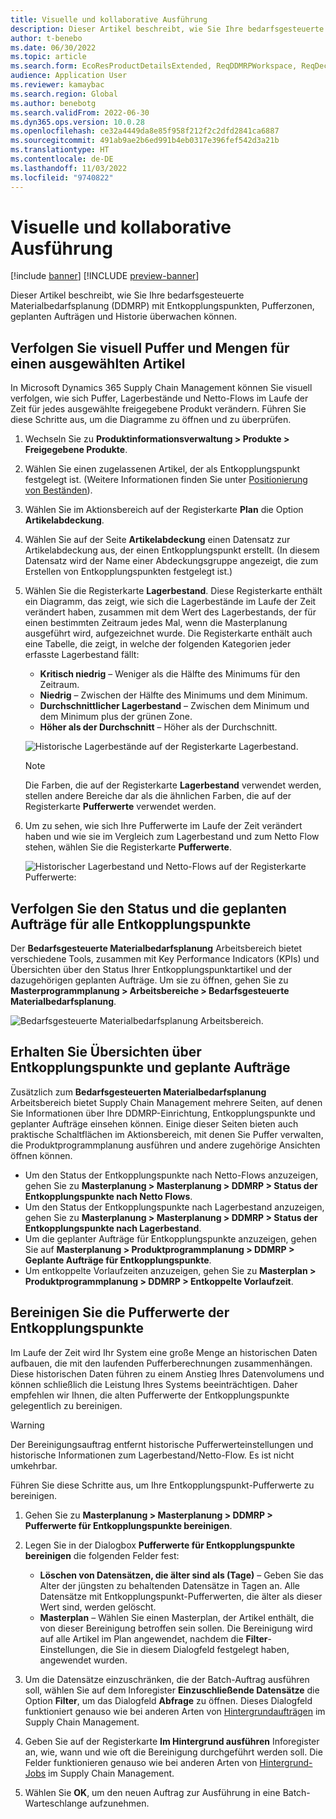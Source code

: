 ```yaml
---
title: Visuelle und kollaborative Ausführung
description: Dieser Artikel beschreibt, wie Sie Ihre bedarfsgesteuerte Materialbedarfsplanung (DDMRP) mit Entkopplungspunkten, Pufferzonen, geplanten Aufträgen und Historie überwachen können.
author: t-benebo
ms.date: 06/30/2022
ms.topic: article
ms.search.form: EcoResProductDetailsExtended, ReqDDMRPWorkspace, ReqDecouplingPointsStatusByNetFlow, ReqDecouplingPointStatusByOnHand, ReqPlannedOrderForm, ReqItemDecoupledLeadTime
audience: Application User
ms.reviewer: kamaybac
ms.search.region: Global
ms.author: benebotg
ms.search.validFrom: 2022-06-30
ms.dyn365.ops.version: 10.0.28
ms.openlocfilehash: ce32a4449da8e85f958f212f2c2dfd2841ca6887
ms.sourcegitcommit: 491ab9ae2b6ed991b4eb0317e396fef542d3a21b
ms.translationtype: HT
ms.contentlocale: de-DE
ms.lasthandoff: 11/03/2022
ms.locfileid: "9740822"
---
```

# <a name="visual-and-collaborative-execution"></a>Visuelle und kollaborative Ausführung

[!include [banner](../../includes/banner.md)]
[!INCLUDE [preview-banner](../../includes/preview-banner.md)]
<!-- KFM: Preview until further notice -->

Dieser Artikel beschreibt, wie Sie Ihre bedarfsgesteuerte Materialbedarfsplanung (DDMRP) mit Entkopplungspunkten, Pufferzonen, geplanten Aufträgen und Historie überwachen können.

## <a name="visually-track-buffers-and-quantities-for-a-selected-item"></a>Verfolgen Sie visuell Puffer und Mengen für einen ausgewählten Artikel

In Microsoft Dynamics 365 Supply Chain Management können Sie visuell verfolgen, wie sich Puffer, Lagerbestände und Netto-Flows im Laufe der Zeit für jedes ausgewählte freigegebene Produkt verändern. Führen Sie diese Schritte aus, um die Diagramme zu öffnen und zu überprüfen.

1. Wechseln Sie zu **Produktinformationsverwaltung \> Produkte \> Freigegebene Produkte**.
1. Wählen Sie einen zugelassenen Artikel, der als Entkopplungspunkt festgelegt ist. (Weitere Informationen finden Sie unter [Positionierung von Beständen](ddmrp-inventory-positioning.md)).
1. Wählen Sie im Aktionsbereich auf der Registerkarte **Plan** die Option **Artikelabdeckung**.
1. Wählen Sie auf der Seite **Artikelabdeckung** einen Datensatz zur Artikelabdeckung aus, der einen Entkopplungspunkt erstellt. (In diesem Datensatz wird der Name einer Abdeckungsgruppe angezeigt, die zum Erstellen von Entkopplungspunkten festgelegt ist.)
1. Wählen Sie die Registerkarte **Lagerbestand**. Diese Registerkarte enthält ein Diagramm, das zeigt, wie sich die Lagerbestände im Laufe der Zeit verändert haben, zusammen mit dem Wert des Lagerbestands, der für einen bestimmten Zeitraum jedes Mal, wenn die Masterplanung ausgeführt wird, aufgezeichnet wurde. Die Registerkarte enthält auch eine Tabelle, die zeigt, in welche der folgenden Kategorien jeder erfasste Lagerbestand fällt:

    - **Kritisch niedrig** – Weniger als die Hälfte des Minimums für den Zeitraum.
    - **Niedrig** – Zwischen der Hälfte des Minimums und dem Minimum.
    - **Durchschnittlicher Lagerbestand** – Zwischen dem Minimum und dem Minimum plus der grünen Zone.
    - **Höher als der Durchschnitt** – Höher als der Durchschnitt.

    ![Historische Lagerbestände auf der Registerkarte Lagerbestand.](media/ddmrp-on-hand-graph.png "Historische Lagerbestände auf der Registerkarte Lagerbestand")

    > [!NOTE]
    > Die Farben, die auf der Registerkarte **Lagerbestand** verwendet werden, stellen andere Bereiche dar als die ähnlichen Farben, die auf der Registerkarte **Pufferwerte** verwendet werden.

1. Um zu sehen, wie sich Ihre Pufferwerte im Laufe der Zeit verändert haben und wie sie im Vergleich zum Lagerbestand und zum Netto Flow stehen, wählen Sie die Registerkarte **Pufferwerte**.

    ![Historischer Lagerbestand und Netto-Flows auf der Registerkarte Pufferwerte:](media/ddmrp-buffer-values-graph.png "Historische Lagerbestände und Net-Flows auf der Registerkarte Pufferwerte")

## <a name="track-the-status-and-planned-orders-for-all-decoupling-points"></a>Verfolgen Sie den Status und die geplanten Aufträge für alle Entkopplungspunkte

Der **Bedarfsgesteuerte Materialbedarfsplanung** Arbeitsbereich bietet verschiedene Tools, zusammen mit Key Performance Indicators (KPIs) und Übersichten über den Status Ihrer Entkopplungspunktartikel und der dazugehörigen geplanten Aufträge. Um sie zu öffnen, gehen Sie zu **Masterprogrammplanung \> Arbeitsbereiche \> Bedarfsgesteuerte Materialbedarfsplanung**.

![Bedarfsgesteuerte Materialbedarfsplanung Arbeitsbereich.](media/ddmrp-workspace.png "Bedarfsgesteuerte Materialbedarfsplanung im Arbeitsbereich")

## <a name="get-overviews-of-decoupling-points-and-planned-orders"></a>Erhalten Sie Übersichten über Entkopplungspunkte und geplante Aufträge

Zusätzlich zum **Bedarfsgesteuerten Materialbedarfsplanung** Arbeitsbereich bietet Supply Chain Management mehrere Seiten, auf denen Sie Informationen über Ihre DDMRP-Einrichtung, Entkopplungspunkte und geplanter Aufträge einsehen können. Einige dieser Seiten bieten auch praktische Schaltflächen im Aktionsbereich, mit denen Sie Puffer verwalten, die Produktprogrammplanung ausführen und andere zugehörige Ansichten öffnen können.

- Um den Status der Entkopplungspunkte nach Netto-Flows anzuzeigen, gehen Sie zu **Masterplanung \> Masterplanung \> DDMRP \> Status der Entkopplungspunkte nach Netto Flows**.
- Um den Status der Entkopplungspunkte nach Lagerbestand anzuzeigen, gehen Sie zu **Masterplanung \> Masterplanung \> DDMRP \> Status der Entkopplungspunkte nach Lagerbestand**.
- Um die geplanter Aufträge für Entkopplungspunkte anzuzeigen, gehen Sie auf **Masterplanung \> Produktprogrammplanung \> DDMRP \> Geplante Aufträge für Entkopplungspunkte**.
- Um entkoppelte Vorlaufzeiten anzuzeigen, gehen Sie zu **Masterplan \> Produktprogrammplanung \> DDMRP \> Entkoppelte Vorlaufzeit**.

## <a name="clean-up-decoupling-point-buffer-values"></a>Bereinigen Sie die Pufferwerte der Entkopplungspunkte

Im Laufe der Zeit wird Ihr System eine große Menge an historischen Daten aufbauen, die mit den laufenden Pufferberechnungen zusammenhängen. Diese historischen Daten führen zu einem Anstieg Ihres Datenvolumens und können schließlich die Leistung Ihres Systems beeinträchtigen. Daher empfehlen wir Ihnen, die alten Pufferwerte der Entkopplungspunkte gelegentlich zu bereinigen.

> [!WARNING]
> Der Bereinigungsauftrag entfernt historische Pufferwerteinstellungen und historische Informationen zum Lagerbestand/Netto-Flow. Es ist nicht umkehrbar.

Führen Sie diese Schritte aus, um Ihre Entkopplungspunkt-Pufferwerte zu bereinigen.

1. Gehen Sie zu **Masterplanung \> Masterplanung \> DDMRP \> Pufferwerte für Entkopplungspunkte bereinigen**.
1. Legen Sie in der Dialogbox **Pufferwerte für Entkopplungspunkte bereinigen** die folgenden Felder fest:

    - **Löschen von Datensätzen, die älter sind als (Tage)** – Geben Sie das Alter der jüngsten zu behaltenden Datensätze in Tagen an. Alle Datensätze mit Entkopplungspunkt-Pufferwerten, die älter als dieser Wert sind, werden gelöscht.
    - **Masterplan** – Wählen Sie einen Masterplan, der Artikel enthält, die von dieser Bereinigung betroffen sein sollen. Die Bereinigung wird auf alle Artikel im Plan angewendet, nachdem die **Filter**-Einstellungen, die Sie in diesem Dialogfeld festgelegt haben, angewendet wurden.

1. Um die Datensätze einzuschränken, die der Batch-Auftrag ausführen soll, wählen Sie auf dem Inforegister **Einzuschließende Datensätze** die Option **Filter**, um das Dialogfeld **Abfrage** zu öffnen. Dieses Dialogfeld funktioniert genauso wie bei anderen Arten von [Hintergrundaufträgen](../../../fin-ops-core/dev-itpro/sysadmin/batch-processing-overview.md) im Supply Chain Management.
1. Geben Sie auf der Registerkarte **Im Hintergrund ausführen** Inforegister an, wie, wann und wie oft die Bereinigung durchgeführt werden soll. Die Felder funktionieren genauso wie bei anderen Arten von [Hintergrund-Jobs](../../../fin-ops-core/dev-itpro/sysadmin/batch-processing-overview.md) im Supply Chain Management.
1. Wählen Sie **OK**, um den neuen Auftrag zur Ausführung in eine Batch-Warteschlange aufzunehmen.
